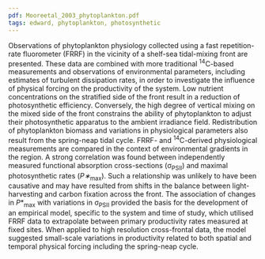 ```yaml
---
pdf: Mooreetal_2003_phytoplankton.pdf
tags: edward, phytoplankton, photosynthetic
---
```

Observations of phytoplankton physiology collected using a fast repetition-rate fluorometer (FRRF) in the vicinity of a shelf-sea tidal-mixing front are presented. These data are combined with more traditional <sup>14</sup>C-based measurements and observations of environmental parameters, including estimates of turbulent dissipation rates, in order to investigate the influence of physical forcing on the productivity of the system. Low nutrient concentrations on the stratified side of the front result in a reduction of photosynthetic efficiency. Conversely, the high degree of vertical mixing on the mixed side of the front constrains the ability of phytoplankton to adjust their photosynthetic apparatus to the ambient irradiance field. Redistribution of phytoplankton biomass and variations in physiological parameters also result from the spring-neap tidal cycle. FRRF- and <sup>14</sup>C-derived physiological measurements are compared in the context of environmental gradients in the region. A strong correlation was found between independently measured functional absorption cross-sections (&#963;<sub>PSII</sub>) and maximal photosynthetic rates (*P&#8727;*<sub>max</sub>). Such a relationship was unlikely to have been causative and may have resulted from shifts in the balance between light-harvesting and carbon fixation across the front. The association of changes in *P**<sub>max</sub> with variations in &#963;<sub>PSII</sub> provided the basis for the development of an empirical model, specific to the system and time of study, which utilised FRRF data to extrapolate between primary productivity rates measured at fixed sites. When applied to high resolution cross-frontal data, the model suggested small-scale variations in productivity related to both spatial and temporal physical forcing including the spring-neap cycle.
